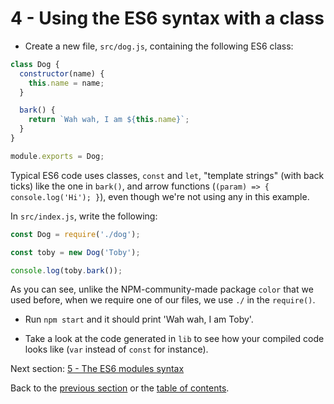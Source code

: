 # 4 - Using the ES6 syntax with a class

- Create a new file, `src/dog.js`, containing the following ES6 class:

```javascript
class Dog {
  constructor(name) {
    this.name = name;
  }

  bark() {
    return `Wah wah, I am ${this.name}`;
  }
}

module.exports = Dog;
```

Typical ES6 code uses classes, `const` and `let`, "template strings" (with back ticks) like the one in `bark()`, and arrow functions (`(param) => { console.log('Hi'); }`), even though we're not using any in this example.

In `src/index.js`, write the following:

```javascript
const Dog = require('./dog');

const toby = new Dog('Toby');

console.log(toby.bark());
```
As you can see, unlike the NPM-community-made package `color` that we used before, when we require one of our files, we use `./` in the `require()`.

- Run `npm start` and it should print 'Wah wah, I am Toby'.

- Take a look at the code generated in `lib` to see how your compiled code looks like (`var` instead of `const` for instance).


Next section: [5 - The ES6 modules syntax](/5-es6-modules-syntax)

Back to the [previous section](/3-es6-babel-gulp) or the [table of contents](https://github.com/verekia/modern-js-stack-training).
